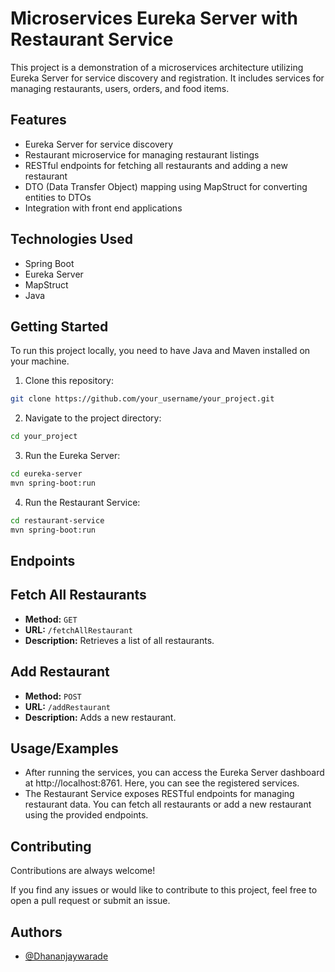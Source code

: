 # Microservices Eureka Server with Restaurant Service

This project is a demonstration of a microservices architecture utilizing Eureka Server for service discovery and registration. It includes services for managing restaurants, users, orders, and food items.

## Features

- Eureka Server for service discovery
- Restaurant microservice for managing restaurant listings
- RESTful endpoints for fetching all restaurants and adding a new restaurant
- DTO (Data Transfer Object) mapping using MapStruct for converting entities to DTOs
- Integration with front end applications

## Technologies Used

- Spring Boot
- Eureka Server
- MapStruct
- Java

## Getting Started

To run this project locally, you need to have Java and Maven installed on your machine.

1. Clone this repository:

```bash
git clone https://github.com/your_username/your_project.git

```

2. Navigate to the project directory:

```bash
cd your_project
```
3. Run the Eureka Server:
```bash
cd eureka-server
mvn spring-boot:run
```
4. Run the Restaurant Service:
```bash
cd restaurant-service
mvn spring-boot:run
```

## Endpoints

## Fetch All Restaurants

- **Method:** `GET`
- **URL:** `/fetchAllRestaurant`
- **Description:** Retrieves a list of all restaurants.

## Add Restaurant

- **Method:** `POST`
- **URL:** `/addRestaurant`
- **Description:** Adds a new restaurant.
## Usage/Examples

- After running the services, you can access the Eureka Server dashboard at http://localhost:8761. Here, you can see the registered services.
- The Restaurant Service exposes RESTful endpoints for managing restaurant data. You can fetch all restaurants or add a new restaurant using the provided endpoints.


## Contributing

Contributions are always welcome!

If you find any issues or would like to contribute to this project, feel free to open a pull request or submit an issue.


## Authors

- [@Dhananjaywarade](https://github.com/Dhananjaywarade)

